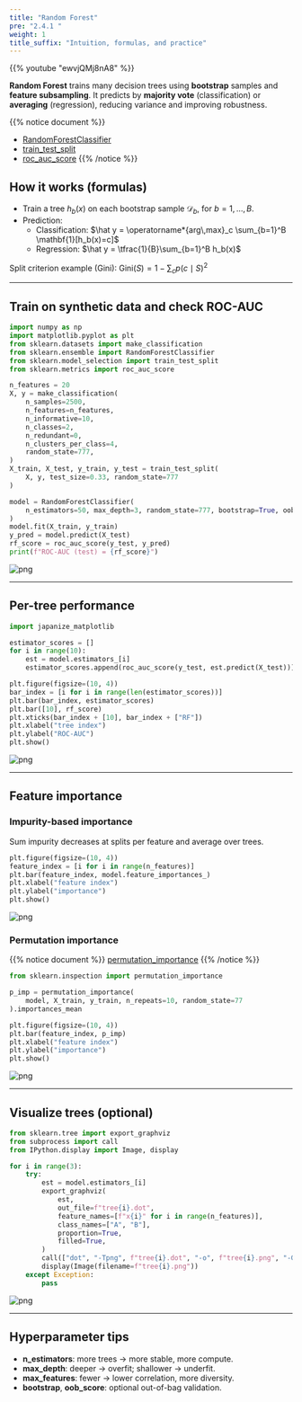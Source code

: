 ```yaml
---
title: "Random Forest"
pre: "2.4.1 "
weight: 1
title_suffix: "Intuition, formulas, and practice"
---
```


{{% youtube "ewvjQMj8nA8" %}}

<div class="pagetop-box">
  <p><b>Random Forest</b> trains many decision trees using <b>bootstrap</b> samples and <b>feature subsampling</b>. It predicts by <b>majority vote</b> (classification) or <b>averaging</b> (regression), reducing variance and improving robustness.</p>
</div>

{{% notice document %}}
- [RandomForestClassifier](https://scikit-learn.org/stable/modules/generated/sklearn.ensemble.RandomForestClassifier.html)
- [train_test_split](https://scikit-learn.org/stable/modules/generated/sklearn.model_selection.train_test_split.html)
- [roc_auc_score](https://scikit-learn.org/stable/modules/generated/sklearn.metrics.roc_auc_score.html)
{{% /notice %}}

## How it works (formulas)
- Train a tree $h_b(x)$ on each bootstrap sample $\mathcal{D}_b$, for $b=1,\dots,B$.
- Prediction:
  - Classification: $\hat y = \operatorname*{arg\,max}_c \sum_{b=1}^B \mathbf{1}[h_b(x)=c]$
  - Regression: $\hat y = \tfrac{1}{B}\sum_{b=1}^B h_b(x)$

Split criterion example (Gini): $\mathrm{Gini}(S)=1-\sum_c p(c\mid S)^2$

---

## Train on synthetic data and check ROC-AUC
```python
import numpy as np
import matplotlib.pyplot as plt
from sklearn.datasets import make_classification
from sklearn.ensemble import RandomForestClassifier
from sklearn.model_selection import train_test_split
from sklearn.metrics import roc_auc_score

n_features = 20
X, y = make_classification(
    n_samples=2500,
    n_features=n_features,
    n_informative=10,
    n_classes=2,
    n_redundant=0,
    n_clusters_per_class=4,
    random_state=777,
)
X_train, X_test, y_train, y_test = train_test_split(
    X, y, test_size=0.33, random_state=777
)

model = RandomForestClassifier(
    n_estimators=50, max_depth=3, random_state=777, bootstrap=True, oob_score=True
)
model.fit(X_train, y_train)
y_pred = model.predict(X_test)
rf_score = roc_auc_score(y_test, y_pred)
print(f"ROC-AUC (test) = {rf_score}")
```

![png](/images/basic/ensemble/RandomForest_files/RandomForest_6_0.png)

---

## Per-tree performance
```python
import japanize_matplotlib

estimator_scores = []
for i in range(10):
    est = model.estimators_[i]
    estimator_scores.append(roc_auc_score(y_test, est.predict(X_test)))

plt.figure(figsize=(10, 4))
bar_index = [i for i in range(len(estimator_scores))]
plt.bar(bar_index, estimator_scores)
plt.bar([10], rf_score)
plt.xticks(bar_index + [10], bar_index + ["RF"])
plt.xlabel("tree index")
plt.ylabel("ROC-AUC")
plt.show()
```

![png](/images/basic/ensemble/RandomForest_files/RandomForest_6_0.png)

---

## Feature importance

### Impurity-based importance
Sum impurity decreases at splits per feature and average over trees.
```python
plt.figure(figsize=(10, 4))
feature_index = [i for i in range(n_features)]
plt.bar(feature_index, model.feature_importances_)
plt.xlabel("feature index")
plt.ylabel("importance")
plt.show()
```

![png](/images/basic/ensemble/RandomForest_files/RandomForest_8_0.png)

### Permutation importance
{{% notice document %}}
[permutation_importance](https://scikit-learn.org/stable/modules/generated/sklearn.inspection.permutation_importance.html)
{{% /notice %}}

```python
from sklearn.inspection import permutation_importance

p_imp = permutation_importance(
    model, X_train, y_train, n_repeats=10, random_state=77
).importances_mean

plt.figure(figsize=(10, 4))
plt.bar(feature_index, p_imp)
plt.xlabel("feature index")
plt.ylabel("importance")
plt.show()
```

![png](/images/basic/ensemble/RandomForest_files/RandomForest_10_0.png)

---

## Visualize trees (optional)
```python
from sklearn.tree import export_graphviz
from subprocess import call
from IPython.display import Image, display

for i in range(3):
    try:
        est = model.estimators_[i]
        export_graphviz(
            est,
            out_file=f"tree{i}.dot",
            feature_names=[f"x{i}" for i in range(n_features)],
            class_names=["A", "B"],
            proportion=True,
            filled=True,
        )
        call(["dot", "-Tpng", f"tree{i}.dot", "-o", f"tree{i}.png", "-Gdpi=500"])
        display(Image(filename=f"tree{i}.png"))
    except Exception:
        pass
```

![png](/images/basic/ensemble/RandomForest_files/RandomForest_12_0.png)

---

## Hyperparameter tips
- <b>n_estimators</b>: more trees → more stable, more compute.
- <b>max_depth</b>: deeper → overfit; shallower → underfit.
- <b>max_features</b>: fewer → lower correlation, more diversity.
- <b>bootstrap</b>, <b>oob_score</b>: optional out-of-bag validation.

